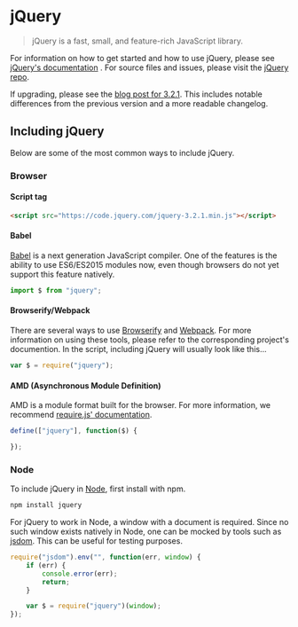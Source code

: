 # jQuery

> jQuery is a fast, small, and feature-rich JavaScript library.

For information on how to get started and how to use jQuery, please see [jQuery's documentation](http://api.jquery.com/)
. For source files and issues, please visit the [jQuery repo](https://github.com/jquery/jquery).

If upgrading, please see the [blog post for 3.2.1](https://blog.jquery.com/2017/03/20/jquery-3-2-1-now-available/). This
includes notable differences from the previous version and a more readable changelog.

## Including jQuery

Below are some of the most common ways to include jQuery.

### Browser

#### Script tag

```html
<script src="https://code.jquery.com/jquery-3.2.1.min.js"></script>
```

#### Babel

[Babel](http://babeljs.io/) is a next generation JavaScript compiler. One of the features is the ability to use
ES6/ES2015 modules now, even though browsers do not yet support this feature natively.

```js
import $ from "jquery";
```

#### Browserify/Webpack

There are several ways to use [Browserify](http://browserify.org/) and [Webpack](https://webpack.github.io/). For more
information on using these tools, please refer to the corresponding project's documention. In the script, including
jQuery will usually look like this...

```js
var $ = require("jquery");
```

#### AMD (Asynchronous Module Definition)

AMD is a module format built for the browser. For more information, we
recommend [require.js' documentation](http://requirejs.org/docs/whyamd.html).

```js
define(["jquery"], function($) {

});
```

### Node

To include jQuery in [Node](nodejs.org), first install with npm.

```sh
npm install jquery
```

For jQuery to work in Node, a window with a document is required. Since no such window exists natively in Node, one can
be mocked by tools such as [jsdom](https://github.com/tmpvar/jsdom). This can be useful for testing purposes.

```js
require("jsdom").env("", function(err, window) {
	if (err) {
		console.error(err);
		return;
	}

	var $ = require("jquery")(window);
});
```
